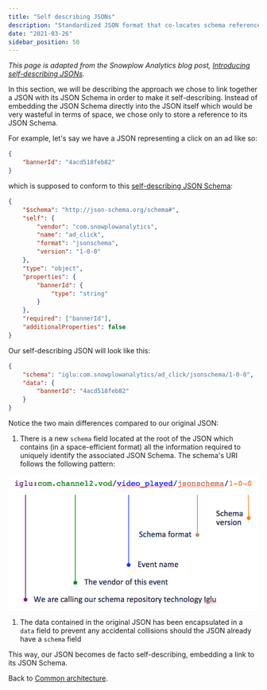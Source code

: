 ```yaml
---
title: "Self describing JSONs"
description: "Standardized JSON format that co-locates schema references with instance data using Iglu URI notation for self-describing behavioral events."
date: "2021-03-26"
sidebar_position: 50
---
```


_This page is adapted from the Snowplow Analytics blog post, [Introducing self-describing JSONs](http://snowplowanalytics.com/blog/2014/05/15/introducing-self-describing-jsons/)._

In this section, we will be describing the approach we chose to link together a JSON with its JSON Schema in order to make it self-describing. Instead of embedding the JSON Schema directly into the JSON itself which would be very wasteful in terms of space, we chose only to store a reference to its JSON Schema.

For example, let's say we have a JSON representing a click on an ad like so:

```json
{
    "bannerId": "4acd518feb82"
}
```

which is supposed to conform to this [self-describing JSON Schema](/docs/api-reference/iglu/common-architecture/self-describing-json-schemas/index.md):

```json
{
    "$schema": "http://json-schema.org/schema#",
    "self": {
        "vendor": "com.snowplowanalytics",
        "name": "ad_click",
        "format": "jsonschema",
        "version": "1-0-0"
    },
    "type": "object",
    "properties": {
        "bannerId": {
            "type": "string"
        }
    },
    "required": ["bannerId"],
    "additionalProperties": false
}
```

Our self-describing JSON will look like this:

```json
{
    "schema": "iglu:com.snowplowanalytics/ad_click/jsonschema/1-0-0",
    "data": {
        "bannerId": "4acd518feb82"
    }
}
```

Notice the two main differences compared to our original JSON:

1. There is a new `schema` field located at the root of the JSON which contains (in a space-efficient format) all the information required to uniquely identify the associated JSON Schema. The schema's URI follows the following pattern:

![](images/iglu-schema-key.png)

1. The data contained in the original JSON has been encapsulated in a `data` field to prevent any accidental collisions should the JSON already have a `schema` field

This way, our JSON becomes de facto self-describing, embedding a link to its JSON Schema.

Back to [Common architecture](/docs/api-reference/iglu/common-architecture/index.md).
